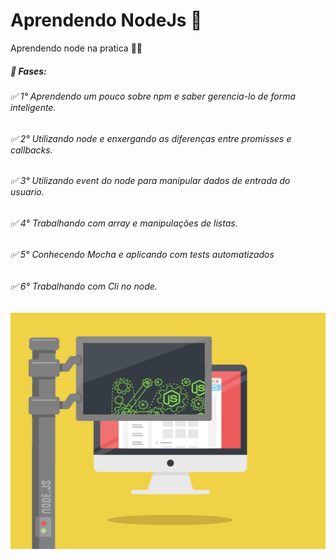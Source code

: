 # Aprendendo NodeJs 📗

Aprendendo node na pratica 🚀📗

#####  🚀 Fases:
###### ✅ 1° Aprendendo um pouco sobre npm e saber gerencia-lo de forma inteligente.
###### ✅ 2° Utilizando node e enxergando as diferenças entre promisses e callbacks.
###### ✅ 3° Utilizando event do node para manipular dados de entrada do usuario.
###### ✅ 4° Trabalhando com array e manipulações de listas.
###### ✅ 5° Conhecendo Mocha e aplicando com tests automatizados
###### ✅ 6° Trabalhando com Cli no node.

![Node.JS](https://github.com/lourencovitor/aprendendoNodeJs/blob/master/nodejs-dribbble_1.gif)
